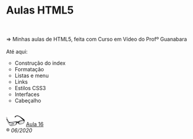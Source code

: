 <h1>Aulas HTML5</h1><br/>
<br/>
=> Minhas aulas de HTML5, feita com Curso em Vídeo do Profº Guanabara<br/>
<br/>
Até aqui:
<ul type="circle">
	<li>Construção do index</li>
	<li>Formatação</li>
	<li>Listas e menu</li>
	<li>Links</li>
	<li>Estilos CSS3</li>
	<li>Interfaces</li>
	<li>Cabeçalho</li>
</ul>
<br/>

<img src="_imagens/glass-oculos-preto-min.png"/>
<a href="http://www.youtube.com/watch?v=1a5lQhBW2PI&list=PLHz_AreHm4dlAnJ_jJtV29RFxnPHDuk9o&index=19" target="_blank">Aula 16</a>
<br/>
&reg;
<i>06/2020</i>